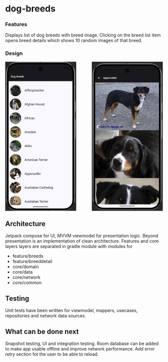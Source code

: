 # dog-breeds

### Features
Displays list of dog breeds with breed image. Clicking on the breed list item opens breed details 
which shows 10 random images of that breed.

### Design
<div style="display: flex; justify-content: space-between;">
  <img src="screenshots/list.png" alt="Breeds List" width="45%" />
  <img src="screenshots/detail.png" alt="Breed Detail" width="45%" />
</div>

## Architecture
Jetpack compose for UI, MVVM viewmodel for presentation logic. Beyond presentation is an implementation 
of clean architecture. Features and core layers layers are separated in gradle module with modules for 

* feature/breeds
* feature/breeddetail
* core/domain
* core/data
* core/network
* core/common

## Testing
Unit tests have been written for viewmodel, mappers, usecases, repositories and network data sources.


## What can be done next
Snapshot testing,  UI and integration testing. Room database can be added to make app usable offline and improve network performance.
Add error retry section fot the user to be able to reload.